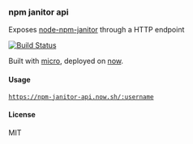 ### npm janitor api
Exposes [node-npm-janitor](https://github.com/npm-janitor/node-npm-janitor) through a HTTP endpoint

[![Build Status](https://api.travis-ci.org/npm-janitor/npm-janitor-api.svg?branch=master)](https://travis-ci.org/npm-janitor/npm-janitor-api)

Built with [micro](https://github.com/zeit/micro), deployed on [now](https://zeit.co/now).

#### Usage
[`https://npm-janitor-api.now.sh/:username`](https://npm-janitor-api.now.sh/siddharthkp)

#### License

MIT
